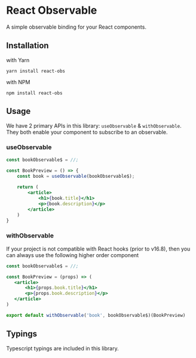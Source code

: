 # React Observable
A simple observable binding for your React components.

## Installation
with Yarn
```
yarn install react-obs
```

with NPM
```
npm install react-obs
```

## Usage
We have 2 primary APIs in this library: `useObservable` & `withObservable`. They
both enable your component to subscribe to an observable.

### useObservable
```jsx
const bookObservable$ = //;

const BookPreview = () => {
    const book = useObservable(bookObservable$);
    
    return (
        <article>
            <h1>{book.title}</h1>
            <p>{book.description}</p>
        </article>
    )
}
```

### withObservable
If your project is not compatible with React hooks (prior to v16.8), then you can always
use the following higher order component
```jsx
const bookObservable$ = //;

const BookPreview = (props) => (
   <article>
       <h1>{props.book.title}</h1>
       <p>{props.book.description}</p>
   </article>
)

export default withObservable('book', bookObservable$)(BookPreview)
```

## Typings
Typescript typings are included in this library.

